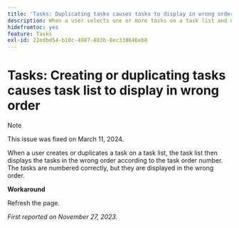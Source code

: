```yaml
---
title: 'Tasks: Duplicating tasks causes tasks to display in wrong order'
description: When a user selects one or more tasks on a task list and duplicates them, the task list then displays the tasks in the wrong order according to the task order number. The tasks are numbered correctly, but they are displayed in the wrong order. A workaround is available.
hidefromtoc: yes
feature: Tasks
exl-id: 22edbd54-b10c-4087-883b-8ec338646eb8
---
```

# Tasks: Creating or duplicating tasks causes task list to display in wrong order

>[!NOTE]
>
>This issue was fixed on March 11, 2024.

When a user creates or duplicates a task on a task list, the task list then displays the tasks in the wrong order according to the task order number. The tasks are numbered correctly, but they are displayed in the wrong order.

**Workaround**

Refresh the page.

_First reported on November 27, 2023._
